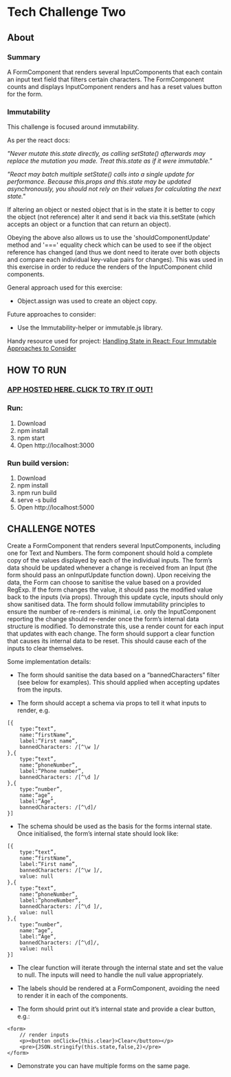 # Tech Challenge Two

##  About

### Summary
A FormComponent that renders several InputComponents that each contain an input text field that filters certain characters. The FormComponent counts and displays InputComponent renders and has a reset values button for the form.

### Immutability
This challenge is focused around immutability.

As per the react docs:

_"Never mutate this.state directly, as calling setState() afterwards may replace the mutation you made. Treat this.state as if it were immutable."_

_"React may batch multiple setState() calls into a single update for performance. Because this.props and this.state may be updated asynchronously, you should not rely on their values for calculating the next state."_


If altering an object or nested object that is in the state it is better to copy the object (not reference) alter it and send it back via this.setState (which accepts an object or a function that can return an object).


Obeying the above also allows us to use the 'shouldComponentUpdate' method and '===' equality check which can be used to see if the object reference has changed (and thus we dont need to iterate over both objects and compare each individual key-value pairs for changes). This was used in this exercise in order to reduce the renders of the InputComponent child components.

General approach used for this exercise:

- Object.assign was used to create an object copy.

Future approaches to consider:

- Use the Immutability-helper or immutable.js library.

Handy resource used for project:
[Handling State in React: Four Immutable Approaches to Consider](https://medium.freecodecamp.org/handling-state-in-react-four-immutable-approaches-to-consider-d1f5c00249d5)

## HOW TO RUN

### [APP HOSTED HERE. CLICK TO TRY IT OUT!](https://jlevett.github.io/tech-challenge-002/ "Live App Hosted Here")

### Run:
1. Download
2. npm install
2. npm start
3. Open  http://localhost:3000

### Run build version:
1. Download
2. npm install
3. npm run build
3. serve -s build
4. Open  http://localhost:5000

## CHALLENGE NOTES

Create a FormComponent that renders several InputComponents, including one for Text and Numbers. The form component should hold a complete copy of the values displayed by each of the individual inputs. The form’s data should be updated whenever a change is received from an Input (the form should pass an onInputUpdate function down). Upon receiving the data, the Form can choose to sanitise the value based on a provided RegExp. If the form changes the value, it should pass the modified value back to the inputs (via props). Through this update cycle, inputs should only show sanitised data. The form should follow immutability principles to ensure the number of re-renders is minimal, i.e. only the InputComponent reporting the change should re-render once the form’s internal data structure is modified. To demonstrate this, use a render count for each input that updates with each change. The form should support a clear function that causes its internal data to be reset. This should cause each of the inputs to clear themselves.

Some implementation details:

- The form should sanitise the data based on a “bannedCharacters” filter (see below for examples). This should applied when accepting updates from the inputs.

- The form should accept a schema via props to tell it what inputs to render, e.g.
```
[{
    type:”text”,
    name:”firstName”,
    label:”First name”,
    bannedCharacters: /[^\w ]/
},{
    type:”text”,
    name:”phoneNumber”,
    label:”Phone number”,
    bannedCharacters: /[^\d ]/
},{
    type:”number”,
    name:”age”,
    label:”Age”,
    bannedCharacters: /[^\d]/
}]
```
- The schema should be used as the basis for the forms internal state. Once initialised, the form’s internal state should look like:
```
[{
    type:”text”,
    name:”firstName”,
    label:”First name”,
    bannedCharacters: /[^\w ]/,
    value: null
},{
    type:”text”,
    name:”phoneNumber”,
    label:”phoneNumber”,
    bannedCharacters: /[^\d ]/,
    value: null
},{
    type:”number”,
    name:”age”,
    label:”Age”,
    bannedCharacters: /[^\d]/,
    value: null
}]
```
- The clear function will iterate through the internal state and set the value to null. The inputs will need to handle the null value appropriately.

- The labels should be rendered at a FormComponent, avoiding the need to render it in each of the components.

- The form should print out it’s internal state and provide a clear button, e.g.:
```
<form>
    // render inputs
    <p><button onClick={this.clear}>Clear</button></p>
    <pre>{JSON.stringify(this.state,false,2)</pre>
</form>
```
- Demonstrate you can have multiple forms on the same page.
